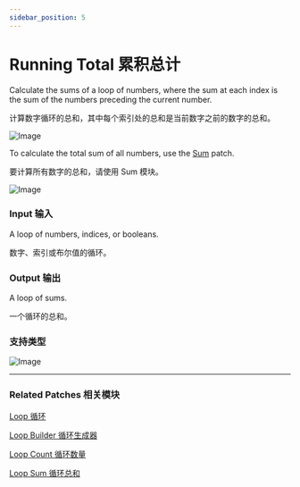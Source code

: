 ```yaml
---
sidebar_position: 5
---
```


# Running Total 累积总计

Calculate the sums of a loop of numbers, where the sum at each index is the sum of the numbers preceding the current number.

计算数字循环的总和，其中每个索引处的总和是当前数字之前的数字的总和。

![Image](@site/static/img/docs/Loops/running-total-1.png)

To calculate the total sum of all numbers, use the [Sum](./Loop%20Sum.md) patch.

要计算所有数字的总和，请使用 Sum 模块。

![Image](@site/static/img/docs/Loops/running-total.png)

### Input 输入

A loop of numbers, indices, or booleans.

数字、索引或布尔值的循环。

### Output 输出

A loop of sums.

一个循环的总和。

### 支持类型

![Image](@site/static/img/docs/Loops/running-total-item.png)

------

### Related Patches 相关模块

[Loop 循环](./Loop.md)

[Loop Builder 循环生成器](./Loop%20Builder.md)

[Loop Count 循环数量](./Loop%20Count.md)

[Loop Sum 循环总和](./Loop%20Sum.md)
